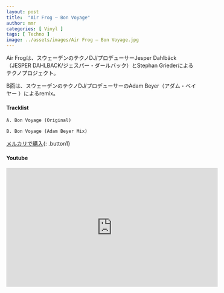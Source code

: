 ```yaml
---
layout: post
title:  "Air Frog – Bon Voyage"
author: mmr
categories: [ Vinyl ]
tags: [ Techno ]
image: ../assets/images/Air Frog – Bon Voyage.jpg
---
```


Air Frogは、スウェーデンのテクノDJ/プロデューサーJesper Dahlbäck（JESPER DAHLBACK/ジェスパー・ダールバック）とStephan Griederによるテクノプロジェクト。

B面は、スウェーデンのテクノDJ/プロデューサーのAdam Beyer（アダム・ベイヤー ）によるremix。

#### Tracklist
```md
A. Bon Voyage (Original)

B. Bon Voyage (Adam Beyer Mix)
```

[メルカリで購入](https://jp.mercari.com/item/m40912190756?afid=6142608987){: .button1}

#### Youtube
<iframe width="560" height="315" src="https://www.youtube.com/embed/Hhqpq3PrPyY?si=xBjV-ro3DX2b-pIf" title="YouTube video player" frameborder="0" allow="accelerometer; autoplay; clipboard-write; encrypted-media; gyroscope; picture-in-picture; web-share" referrerpolicy="strict-origin-when-cross-origin" allowfullscreen></iframe>
